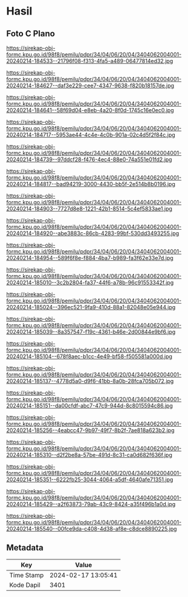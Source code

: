 # Hasil

## Foto C Plano

https://sirekap-obj-formc.kpu.go.id/98f8/pemilu/pdpr/34/04/06/20/04/3404062004001-20240214-184533--21796f08-f313-4fa5-a489-06477814ed32.jpg

https://sirekap-obj-formc.kpu.go.id/98f8/pemilu/pdpr/34/04/06/20/04/3404062004001-20240214-184627--daf3e229-cee7-4347-9638-f820b18157de.jpg

https://sirekap-obj-formc.kpu.go.id/98f8/pemilu/pdpr/34/04/06/20/04/3404062004001-20240214-184641--58f69d04-e8eb-4a20-8f0d-1745c16e0ec0.jpg

https://sirekap-obj-formc.kpu.go.id/98f8/pemilu/pdpr/34/04/06/20/04/3404062004001-20240214-184717--5953ae44-4c4e-4c0b-901a-02c4d5f2f84c.jpg

https://sirekap-obj-formc.kpu.go.id/98f8/pemilu/pdpr/34/04/06/20/04/3404062004001-20240214-184739--97ddcf28-f476-4ec4-88e0-74a551e01fd2.jpg

https://sirekap-obj-formc.kpu.go.id/98f8/pemilu/pdpr/34/04/06/20/04/3404062004001-20240214-184817--bad94219-3000-4430-bb5f-2e514b8b0196.jpg

https://sirekap-obj-formc.kpu.go.id/98f8/pemilu/pdpr/34/04/06/20/04/3404062004001-20240214-184903--7727d8e8-1221-42b1-8514-5c4ef5833ae1.jpg

https://sirekap-obj-formc.kpu.go.id/98f8/pemilu/pdpr/34/04/06/20/04/3404062004001-20240214-184920--abe3883c-86cb-4283-99bf-530dd3493255.jpg

https://sirekap-obj-formc.kpu.go.id/98f8/pemilu/pdpr/34/04/06/20/04/3404062004001-20240214-184954--589f6f8e-f884-4ba7-b989-fa3f62e33e7d.jpg

https://sirekap-obj-formc.kpu.go.id/98f8/pemilu/pdpr/34/04/06/20/04/3404062004001-20240214-185010--3c2b2804-fa37-44f6-a78b-96c91553342f.jpg

https://sirekap-obj-formc.kpu.go.id/98f8/pemilu/pdpr/34/04/06/20/04/3404062004001-20240214-185024--396ec521-9fa9-410d-88a1-82048e05e944.jpg

https://sirekap-obj-formc.kpu.go.id/98f8/pemilu/pdpr/34/04/06/20/04/3404062004001-20240214-185039--8a357547-f19c-4361-b46e-2d00844e9bf6.jpg

https://sirekap-obj-formc.kpu.go.id/98f8/pemilu/pdpr/34/04/06/20/04/3404062004001-20240214-185104--678f8aec-b1cc-4e49-bf58-f505581a000d.jpg

https://sirekap-obj-formc.kpu.go.id/98f8/pemilu/pdpr/34/04/06/20/04/3404062004001-20240214-185137--4778d5a0-d9f6-41bb-8a0b-28fca705b072.jpg

https://sirekap-obj-formc.kpu.go.id/98f8/pemilu/pdpr/34/04/06/20/04/3404062004001-20240214-185151--da00cfdf-abc7-47c9-944d-8c8015594c86.jpg

https://sirekap-obj-formc.kpu.go.id/98f8/pemilu/pdpr/34/04/06/20/04/3404062004001-20240214-185256--4eabcc47-9b97-49f7-8b2f-7ae818a623b2.jpg

https://sirekap-obj-formc.kpu.go.id/98f8/pemilu/pdpr/34/04/06/20/04/3404062004001-20240214-185310--d2f2be8a-57be-491d-8c31-ca0d682f636f.jpg

https://sirekap-obj-formc.kpu.go.id/98f8/pemilu/pdpr/34/04/06/20/04/3404062004001-20240214-185351--6222fb25-3044-4064-a5df-4640afe71351.jpg

https://sirekap-obj-formc.kpu.go.id/98f8/pemilu/pdpr/34/04/06/20/04/3404062004001-20240214-185429--a2f63873-79ab-43c9-8424-a35f496b1a0d.jpg

https://sirekap-obj-formc.kpu.go.id/98f8/pemilu/pdpr/34/04/06/20/04/3404062004001-20240214-185540--00fce9da-c408-4d38-af8e-c8dce8890225.jpg


## Metadata

| Key        | Value               |
| ---------- | ------------------- |
| Time Stamp | 2024-02-17 13:05:41 |
| Kode Dapil | 3401                |



